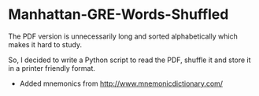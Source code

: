 # Manhattan-GRE-Words-Shuffled

The PDF version is unnecessarily long and sorted alphabetically which makes it hard to study.

So, I decided to write a Python script to read the PDF, shuffle it and store it in a printer friendly format.

+ Added mnemonics from http://www.mnemonicdictionary.com/
